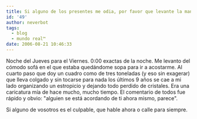 ```yaml
---
title: Si alguno de los presentes me odia, por favor que levante la mano
id: '49'
author: neverbot
tags:
  - blog
  - mundo real™
date: 2006-08-21 10:46:33
---
```


Noche del Jueves para el Viernes. 0:00 exactas de la noche. Me levanto del cómodo sofá en el que estaba quedándome sopa para ir a acostarme. Al cuarto paso que doy un cuadro como de tres toneladas (y eso sin exagerar) que lleva colgado y sin tocarse para nada los últimos 9 años se cae a mi lado organizando un estropicio y dejando todo perdido de cristales. Era una caricatura mía de hace mucho, mucho tiempo. El comentario de todos fue rápido y obvio: "alguien se está acordando de ti ahora mismo, parece".

Si alguno de vosotros es el culpable, que hable ahora o calle para siempre.
